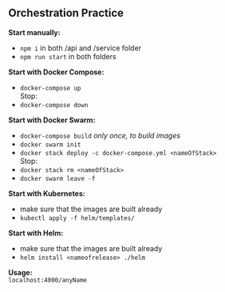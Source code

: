 ## Orchestration Practice

**Start manually:**

- `npm i` in both /api and /service folder
- `npm run start` in both folders

**Start with Docker Compose:**

- `docker-compose up`  
  Stop:
- `docker-compose down`

**Start with Docker Swarm:**

- `docker-compose build` _only once, to build images_
- `docker swarm init`
- `docker stack deploy -c docker-compose.yml <nameOfStack>`  
  Stop:
- `docker stack rm <nameOfStack>`
- `docker swarm leave -f`

**Start with Kubernetes:**

- make sure that the images are built already
- `kubectl apply -f helm/templates/`

**Start with Helm:**

- make sure that the images are built already
- `helm install <nameofrelease> ./helm`

**Usage:**  
`localhost:4000/anyName`
